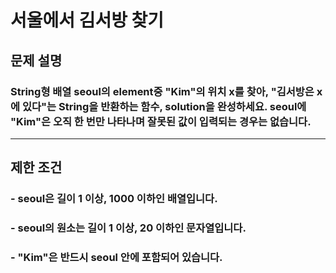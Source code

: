 # 서울에서 김서방 찾기
## 문제 설명
### String형 배열 seoul의 element중 "Kim"의 위치 x를 찾아, "김서방은 x에 있다"는 String을 반환하는 함수, solution을 완성하세요. seoul에 "Kim"은 오직 한 번만 나타나며 잘못된 값이 입력되는 경우는 없습니다.
***
## 제한 조건
### - seoul은 길이 1 이상, 1000 이하인 배열입니다.
### - seoul의 원소는 길이 1 이상, 20 이하인 문자열입니다.
### - "Kim"은 반드시 seoul 안에 포함되어 있습니다.